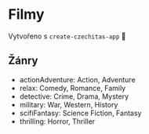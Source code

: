 # Filmy

Vytvořeno s `create-czechitas-app` 💜

## Žánry

- actionAdventure: Action, Adventure
- relax: Comedy, Romance, Family
- detective: Crime, Drama, Mystery
- military: War, Western, History
- scifiFantasy: Science Fiction, Fantasy
- thrilling: Horror, Thriller
